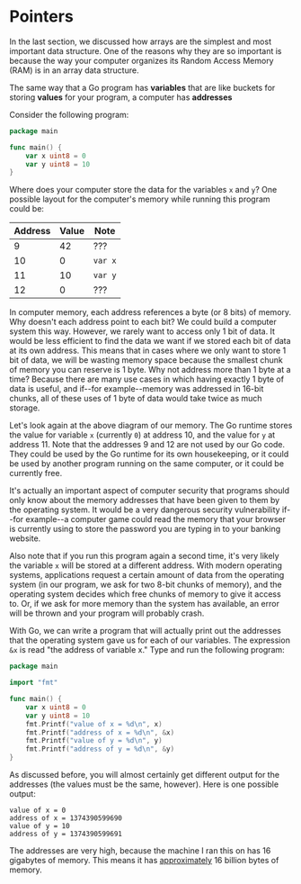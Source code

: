 # Pointers

In the last section, we discussed how arrays are the simplest and most
important data structure. One of the reasons why they are so important is
because the way your computer organizes its Random Access Memory (RAM) is in
an array data structure.

The same way that a Go program has **variables** that are like buckets for
storing **values** for your program, a computer has **addresses**

Consider the following program:

```go
package main

func main() {
    var x uint8 = 0
    var y uint8 = 10
}
```

Where does your computer store the data for the variables `x` and `y`? One
possible layout for the computer's memory while running this program could be:

|Address|Value|Note|
|--|--|--|
|9|42|???|
|10|0|`var x`|
|11|10|`var y`|
|12|0|???|

In computer memory, each address references a byte (or 8 bits) of memory. Why
doesn't each address point to each bit? We could build a computer system this
way. However, we rarely want to access only 1 bit of data. It would be less
efficient to find the data we want if we stored each bit of data at its own
address. This means that in cases where we only want to store 1 bit of data,
we will be wasting memory space because the smallest chunk of memory you can
reserve is 1 byte. Why not address more than 1 byte at a time? Because there
are many use cases in which having exactly 1 byte of data is useful, and
if--for example--memory was addressed in 16-bit chunks, all of these uses of
1 byte of data would take twice as much storage.

Let's look again at the above diagram of our memory.
The Go runtime stores the value for variable `x` (currently `0`) at
address 10, and the value for `y` at address 11. Note that the addresses 9 and
12 are not used by our Go code. They could be used by the Go runtime for its
own housekeeping, or it could be used by another program running on the same
computer, or it could be currently free.

It's actually an important aspect of computer security that programs should
only know about the memory addresses that have been given to them by the
operating system. It would be a very dangerous security vulnerability if--for
example--a computer game could read the memory that your browser is currently
using to store the password you are typing in to your banking website.

Also note that if you run this program again a second time, it's very likely
the variable `x` will be stored at a different address. With modern operating
systems, applications request a certain amount of data from the operating
system (in our program, we ask for two 8-bit chunks of memory), and the
operating system decides which free chunks of memory to give it access to. Or,
if we ask for more memory than the system has available, an error will be
thrown and your program will probably crash.

With Go, we can write a program that will actually print out the addresses
that the operating system gave us for each of our variables. The expression
`&x` is read "the address of variable x." Type and run the following program:

```go
package main

import "fmt"

func main() {
    var x uint8 = 0
    var y uint8 = 10
    fmt.Printf("value of x = %d\n", x)
    fmt.Printf("address of x = %d\n", &x)
    fmt.Printf("value of y = %d\n", y)
    fmt.Printf("address of y = %d\n", &y)
}
```

As discussed before, you will almost certainly get different output for the
addresses (the values must be the same, however). Here is one possible output:

```
value of x = 0
address of x = 1374390599690
value of y = 10
address of y = 1374390599691
```

The addresses are very high, because the machine I ran this on has 16
gigabytes of memory. This means it has
[approximately](https://en.wikipedia.org/wiki/Byte#Multiple-byte_units) 16
billion bytes of memory.
